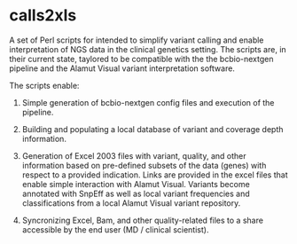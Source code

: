 # calls2xls
A set of Perl scripts for intended to simplify variant calling and enable interpretation of NGS data in the clinical genetics setting. The scripts are, in their current state, taylored to be compatible with the the bcbio-nextgen pipeline and the Alamut Visual variant interpretation software.

The scripts enable:

1. Simple generation of bcbio-nextgen config files and execution of the pipeline.

2. Building and populating a local database of variant and coverage depth information.

3. Generation of Excel 2003 files with variant, quality, and other information based on pre-defined subsets of the data (genes) with respect to a provided indication. Links are provided in the excel files that enable simple interaction with Alamut Visual. Variants become annotated with SnpEff as well as local variant frequencies and classifications from a local Alamut Visual variant repository.

4. Syncronizing Excel, Bam, and other quality-related files to a share accessible by the end user (MD / clinical scientist).





